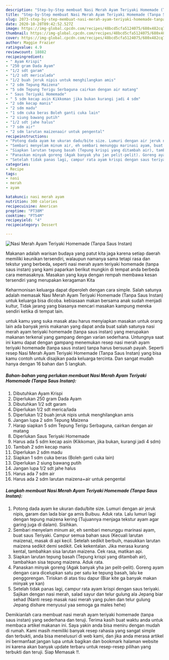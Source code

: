 ```yaml
---
description: "Step-by-Step membuat Nasi Merah Ayam Teriyaki Homemade (Tanpa Saus Instan) Teruji"
title: "Step-by-Step membuat Nasi Merah Ayam Teriyaki Homemade (Tanpa Saus Instan) Teruji"
slug: 2073-step-by-step-membuat-nasi-merah-ayam-teriyaki-homemade-tanpa-saus-instan-teruji
date: 2020-10-28T09:42:52.527Z
image: https://img-global.cpcdn.com/recipes/48bcd5cfa5124075/680x482cq70/nasi-merah-ayam-teriyaki-homemade-tanpa-saus-instan-foto-resep-utama.jpg
thumbnail: https://img-global.cpcdn.com/recipes/48bcd5cfa5124075/680x482cq70/nasi-merah-ayam-teriyaki-homemade-tanpa-saus-instan-foto-resep-utama.jpg
cover: https://img-global.cpcdn.com/recipes/48bcd5cfa5124075/680x482cq70/nasi-merah-ayam-teriyaki-homemade-tanpa-saus-instan-foto-resep-utama.jpg
author: Maggie Frazier
ratingvalue: 4.9
reviewcount: 18882
recipeingredient:
- " Ayam Krispi"
- "250 gram Dada Ayam"
- "1/2 sdt garam"
- "1/2 sdt mericalada"
- "1/2 buah jeruk nipis untuk menghilangkan amis"
- "2 sdm Tepung Maizena"
- "5 sdm Tepung Terigu Serbaguna cairkan dengan air matang"
- " Saus Teriyaki Homemade"
- " 5 sdm kecap asin Kikkoman jika bukan kurangi jadi 4 sdm"
- "2 sdm kecap manis"
- "2 sdm madu"
- "1 sdm cuka beras Boleh ganti cuka lain"
- "2 siung bawang putih"
- "1/2 sdt jahe halus"
- "7 sdm air"
- "2 sdm larutan maizenaair untuk pengental"
recipeinstructions:
- "Potong dada ayam ke ukuran dadu/bite size. Lumuri dengan air jeruk nipis, garam dan lada biar ga amis Buibuu. Aduk rata. Lalu lumuri lagi dengan tepung maizena kering (Tujuannya menjaga tekstur ayam agar garing juga di dalam). Sisihkan."
- "Sembari menyelam minum air, eh sembari menunggu marinasi ayam, buat saus Teriyaki. Campur semua bahan saus (Kecuali larutan maizena), masak di api kecil. Setelah sedikit berbuih, masukkan larutan maizena sedikit demi sedikit. Cek kekentalan. Jika merasa kurang kental, tambahkan sisa larutan maizena. Cek rasa, matikan api."
- "Siapkan larutan tepung basah (Tepung krispi yang ditambah air), tambahkan sisa tepung maizena. Aduk rata."
- "Panaskan minyak goreng (Agak banyak yha jan pelit-pelit). Goreng ayam dengan cara dicelupkan satu per satu ke tepung basah, lalu ke penggorengan. Tiriskan di atas tisu dapur (Biar kite ga banyak makan minyak ye kan)"
- "Setelah tidak panas lagi, campur rata ayam krispi dengan saus teriyaki. Sajikan dengan nasi merah, salad sayur dan telur gulung ala Jepang biar sehad (Nanti resep masak nasi merah yang pulen dan telur gulung Jepang dishare menyusul yaa semoga ga males hehe)"
categories:
- Recipe
tags:
- nasi
- merah
- ayam

katakunci: nasi merah ayam 
nutrition: 300 calories
recipecuisine: American
preptime: "PT38M"
cooktime: "PT54M"
recipeyield: "4"
recipecategory: Dessert

---
```



![Nasi Merah Ayam Teriyaki Homemade (Tanpa Saus Instan)](https://img-global.cpcdn.com/recipes/48bcd5cfa5124075/680x482cq70/nasi-merah-ayam-teriyaki-homemade-tanpa-saus-instan-foto-resep-utama.jpg)

Makanan adalah warisan budaya yang patut kita jaga karena setiap daerah memiliki keunikan tersendiri, walaupun namanya sama tetapi rasa dan tekstur yang berbeda, seperti nasi merah ayam teriyaki homemade (tanpa saus instan) yang kami paparkan berikut mungkin di tempat anda berbeda cara memasaknya. Masakan yang kaya dengan rempah membawa kesan tersendiri yang merupakan keragaman Kita

Keharmonisan keluarga dapat diperoleh dengan cara simple. Salah satunya adalah memasak Nasi Merah Ayam Teriyaki Homemade (Tanpa Saus Instan) untuk keluarga bisa dicoba. kebiasaan makan bersama anak sudah menjadi kultur, Tidak jarang yang biasanya mencari masakan kampung mereka sendiri ketika di tempat lain.



untuk kamu yang suka masak atau harus menyiapkan masakan untuk orang lain ada banyak jenis makanan yang dapat anda buat salah satunya nasi merah ayam teriyaki homemade (tanpa saus instan) yang merupakan makanan terkenal yang gampang dengan varian sederhana. Untungnya saat ini kamu dapat dengan gampang menemukan resep nasi merah ayam teriyaki homemade (tanpa saus instan) tanpa harus bersusah payah.
Seperti resep Nasi Merah Ayam Teriyaki Homemade (Tanpa Saus Instan) yang bisa kamu contoh untuk disajikan pada keluarga tercinta. Dan sangat mudah hanya dengan 16 bahan dan 5 langkah.


<!--inarticleads1-->

##### Bahan-bahan yang perlukan membuat Nasi Merah Ayam Teriyaki Homemade (Tanpa Saus Instan):

1. Dibutuhkan  Ayam Krispi
1. Diperlukan 250 gram Dada Ayam
1. Dibutuhkan 1/2 sdt garam
1. Diperlukan 1/2 sdt merica/lada
1. Diperlukan 1/2 buah jeruk nipis untuk menghilangkan amis
1. Jangan lupa 2 sdm Tepung Maizena
1. Harap siapkan 5 sdm Tepung Terigu Serbaguna, cairkan dengan air matang
1. Diperlukan  Saus Teriyaki Homemade
1. Harus ada  5 sdm kecap asin (Kikkoman, jika bukan, kurangi jadi 4 sdm)
1. Tambah 2 sdm kecap manis
1. Diperlukan 2 sdm madu
1. Siapkan 1 sdm cuka beras (Boleh ganti cuka lain)
1. Diperlukan 2 siung bawang putih
1. Jangan lupa 1/2 sdt jahe halus
1. Harus ada 7 sdm air
1. Harus ada 2 sdm larutan maizena+air untuk pengental




<!--inarticleads2-->

##### Langkah membuat  Nasi Merah Ayam Teriyaki Homemade (Tanpa Saus Instan):

1. Potong dada ayam ke ukuran dadu/bite size. Lumuri dengan air jeruk nipis, garam dan lada biar ga amis Buibuu. Aduk rata. Lalu lumuri lagi dengan tepung maizena kering (Tujuannya menjaga tekstur ayam agar garing juga di dalam). Sisihkan.
1. Sembari menyelam minum air, eh sembari menunggu marinasi ayam, buat saus Teriyaki. Campur semua bahan saus (Kecuali larutan maizena), masak di api kecil. Setelah sedikit berbuih, masukkan larutan maizena sedikit demi sedikit. Cek kekentalan. Jika merasa kurang kental, tambahkan sisa larutan maizena. Cek rasa, matikan api.
1. Siapkan larutan tepung basah (Tepung krispi yang ditambah air), tambahkan sisa tepung maizena. Aduk rata.
1. Panaskan minyak goreng (Agak banyak yha jan pelit-pelit). Goreng ayam dengan cara dicelupkan satu per satu ke tepung basah, lalu ke penggorengan. Tiriskan di atas tisu dapur (Biar kite ga banyak makan minyak ye kan)
1. Setelah tidak panas lagi, campur rata ayam krispi dengan saus teriyaki. Sajikan dengan nasi merah, salad sayur dan telur gulung ala Jepang biar sehad (Nanti resep masak nasi merah yang pulen dan telur gulung Jepang dishare menyusul yaa semoga ga males hehe)




Demikianlah cara membuat nasi merah ayam teriyaki homemade (tanpa saus instan) yang sederhana dan teruji. Terima kasih buat waktu anda untuk membaca artikel makanan ini. Saya yakin anda bisa meniru dengan mudah di rumah. Kami masih memiliki banyak resep rahasia yang sangat simple dan terbukti, anda bisa menelusuri di web kami, dan jika anda merasa artikel ini bermanfaat jangan lupa untuk bagikan dan bookmark halaman website ini karena akan banyak update terbaru untuk resep-resep pilihan yang terbukti dan teruji. Siap Memasak !!. 
